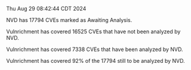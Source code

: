 Thu Aug 29 08:42:44 CDT 2024

NVD has 17794 CVEs marked as Awaiting Analysis.

Vulnrichment has covered 16525 CVEs that have not been analyzed by NVD.

Vulnrichment has covered 7338 CVEs that have been analyzed by NVD.

Vulnrichment has covered 92% of the 17794 still to be analyzed by NVD.


